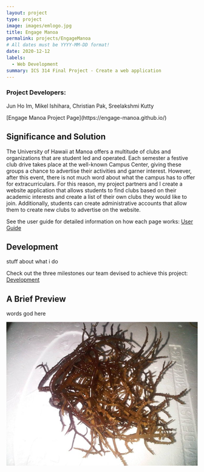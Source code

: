 ```yaml
---
layout: project
type: project
image: images/emlogo.jpg
title: Engage Manoa
permalink: projects/EngageManoa
# All dates must be YYYY-MM-DD format!
date: 2020-12-12
labels:
  - Web Development
summary: ICS 314 Final Project - Create a web application
---
```


<h3>Project Developers:</h3>
<p>Jun Ho Im, Mikel Ishihara, Christian Pak, Sreelakshmi Kutty</p>
[Engage Manoa Project Page](https://engage-manoa.github.io/)

## Significance and Solution
<p>The University of Hawaii at Manoa offers a multitude of clubs and organizations that are student led and operated. Each semester a festive club drive takes place at the well-known Campus Center, giving these groups a chance to advertise their activities and garner interest. However, after this event, there is not much word about what the campus has to offer for extracurriculars. For this reason, my project partners and I create a website application that allows students to find clubs based on their academic interests and create a list of their own clubs they would like to join. Additionally, students can create administrative accounts that allow them to create new clubs to advertise on the website.</p>

See the user guide for detailed information on how each page works: [User Guide](https://engage-manoa.github.io/#user-guide)

## Development
<p>stuff about what i do</p>

Check out the three milestones our team devised to achieve this project: [Development](https://engage-manoa.github.io/#development) 

## A Brief Preview
<p>words god here</p>

<img class="ui small left floated image" src="../images/eucheuma.jpg">

